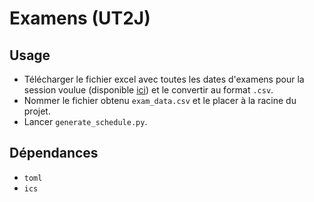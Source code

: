 # Examens (UT2J)

## Usage

- Télécharger le fichier excel avec toutes les dates d'examens pour la session
  voulue (disponible [ici](https://anthropologie.univ-tlse2.fr/accueil/examens))
  et le convertir au format `.csv`.
- Nommer le fichier obtenu `exam_data.csv` et le placer à la racine du projet.
- Lancer `generate_schedule.py`.

## Dépendances

- `toml`
- `ics`
